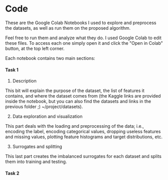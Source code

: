 # Code

These are the Google Colab Notebooks I used to explore and preprocess the datasets, as well as run them on the proposed algorithm.

Feel free to run them and analyze what they do. I used Google Colab to edit these files. To access each one simply open it and click the "Open in Colab" button, at the top left corner.

Each notebook contains two main sections:

#### Task 1

1. Description
   
This bit will explain the purpose of the dataset, the list of features it contains, and where the dataset comes from (the Kaggle links are provided inside the notebook, but you can also find the datasets and links in the previous folder ;) ~/project/datasets).

2. Data exploration and visualization

This part deals with the loading and preprocessing of the data; i.e., encoding the label, encoding categorical values, dropping useless features and missing values, plotting feature histograms and target distributions, etc.

3. Surrogates and splitting

This last part creates the imbalanced surrogates for each dataset and splits them into training and testing.

#### Task 2
